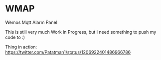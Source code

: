 # WMAP
Wemos Mqtt Alarm Panel

This is still very much Work in Progress, but I need something to push my code to :) 

Thing in action:
https://twitter.com/Patatman1/status/1206922401486966786